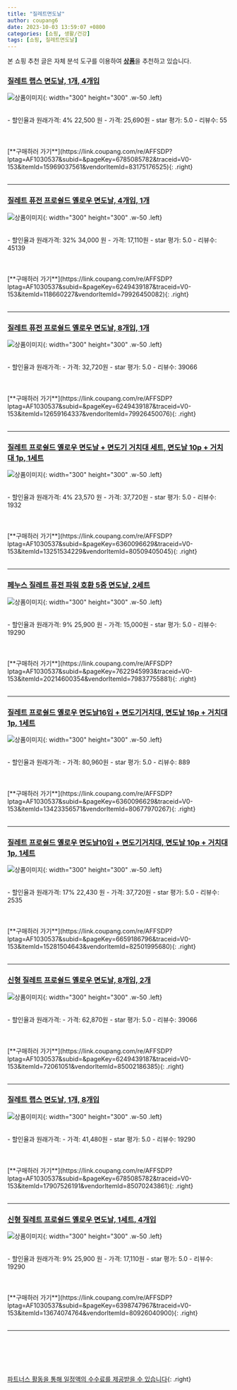 ```yaml
---
title: "질레트면도날"
author: coupang6
date: 2023-10-03 13:59:07 +0800
categories: [쇼핑, 생활/건강]
tags: [쇼핑, 질레트면도날]
---
```


본 쇼핑 추천 글은 자체 분석 도구를 이용하여 [**상품**](https://link.coupang.com/a/bao1ui)을 추천하고 있습니다.

### [질레트 랩스 면도날, 1개, 4개입](https://link.coupang.com/re/AFFSDP?lptag=AF1030537&subid=&pageKey=6785085782&traceid=V0-153&itemId=15969037561&vendorItemId=83175176525)

![상품이미지](https://thumbnail8.coupangcdn.com/thumbnails/remote/230x230ex/image/retail/images/2022/09/19/17/7/47be4697-64ff-4e9e-b8ae-b00fefbe111b.png){: width="300" height="300" .w-50 .left}


<br>
- 할인율과 원래가격: 4%  22,500   원
- 가격: 25,690원
- star 평가: 5.0
- 리뷰수: 55
<br>
<br>
<br>
<br>
[**구매하러 가기**](https://link.coupang.com/re/AFFSDP?lptag=AF1030537&subid=&pageKey=6785085782&traceid=V0-153&itemId=15969037561&vendorItemId=83175176525){: .right}
<br>
<br>

---

### [질레트 퓨전 프로쉴드 옐로우 면도날, 4개입, 1개](https://link.coupang.com/re/AFFSDP?lptag=AF1030537&subid=&pageKey=6249439187&traceid=V0-153&itemId=118660227&vendorItemId=79926450082)

![상품이미지](https://thumbnail6.coupangcdn.com/thumbnails/remote/230x230ex/image/retail/images/2455389368902261-bb7b8a29-453d-488a-9e7d-027adddfa481.jpg){: width="300" height="300" .w-50 .left}


<br>
- 할인율과 원래가격: 32%  34,000   원
- 가격: 17,110원
- star 평가: 5.0
- 리뷰수: 45139
<br>
<br>
<br>
<br>
[**구매하러 가기**](https://link.coupang.com/re/AFFSDP?lptag=AF1030537&subid=&pageKey=6249439187&traceid=V0-153&itemId=118660227&vendorItemId=79926450082){: .right}
<br>
<br>

---

### [질레트 퓨전 프로쉴드 옐로우 면도날, 8개입, 1개](https://link.coupang.com/re/AFFSDP?lptag=AF1030537&subid=&pageKey=6249439187&traceid=V0-153&itemId=12659164337&vendorItemId=79926450076)

![상품이미지](https://thumbnail9.coupangcdn.com/thumbnails/remote/230x230ex/image/rs_quotation_api/htstmlp4/463827206e854a40b418f89b9cbbc278.jpg){: width="300" height="300" .w-50 .left}


<br>
- 할인율과 원래가격: 
- 가격: 32,720원
- star 평가: 5.0
- 리뷰수: 39066
<br>
<br>
<br>
<br>
[**구매하러 가기**](https://link.coupang.com/re/AFFSDP?lptag=AF1030537&subid=&pageKey=6249439187&traceid=V0-153&itemId=12659164337&vendorItemId=79926450076){: .right}
<br>
<br>

---

### [질레트 프로쉴드 옐로우 면도날 + 면도기 거치대 세트, 면도날 10p + 거치대 1p, 1세트](https://link.coupang.com/re/AFFSDP?lptag=AF1030537&subid=&pageKey=6360096629&traceid=V0-153&itemId=13251534229&vendorItemId=80509405045)

![상품이미지](https://thumbnail8.coupangcdn.com/thumbnails/remote/230x230ex/image/retail/images/1152019621970138-ce5abbe2-7dda-416c-9998-c25a0c166658.jpg){: width="300" height="300" .w-50 .left}


<br>
- 할인율과 원래가격: 4%  23,570   원
- 가격: 37,720원
- star 평가: 5.0
- 리뷰수: 1932
<br>
<br>
<br>
<br>
[**구매하러 가기**](https://link.coupang.com/re/AFFSDP?lptag=AF1030537&subid=&pageKey=6360096629&traceid=V0-153&itemId=13251534229&vendorItemId=80509405045){: .right}
<br>
<br>

---

### [페누스 질레트 퓨전 파워 호환 5중 면도날, 2세트](https://link.coupang.com/re/AFFSDP?lptag=AF1030537&subid=&pageKey=7622945993&traceid=V0-153&itemId=20214600354&vendorItemId=79837755881)

![상품이미지](https://thumbnail10.coupangcdn.com/thumbnails/remote/230x230ex/image/vendor_inventory/b598/2dceea4451d02384506f0efabaacd0ffc8e10eba3b6495a8fb44cf7ebf84.jpg){: width="300" height="300" .w-50 .left}


<br>
- 할인율과 원래가격: 9%  25,900   원
- 가격: 15,000원
- star 평가: 5.0
- 리뷰수: 19290
<br>
<br>
<br>
<br>
[**구매하러 가기**](https://link.coupang.com/re/AFFSDP?lptag=AF1030537&subid=&pageKey=7622945993&traceid=V0-153&itemId=20214600354&vendorItemId=79837755881){: .right}
<br>
<br>

---

### [질레트 프로쉴드 옐로우 면도날16입 + 면도기거치대, 면도날 16p + 거치대 1p, 1세트](https://link.coupang.com/re/AFFSDP?lptag=AF1030537&subid=&pageKey=6360096629&traceid=V0-153&itemId=13423356571&vendorItemId=80677970267)

![상품이미지](https://thumbnail9.coupangcdn.com/thumbnails/remote/230x230ex/image/retail/images/541865957019573-d30896f9-7984-40ba-be92-e68a5ee11605.jpg){: width="300" height="300" .w-50 .left}


<br>
- 할인율과 원래가격: 
- 가격: 80,960원
- star 평가: 5.0
- 리뷰수: 889
<br>
<br>
<br>
<br>
[**구매하러 가기**](https://link.coupang.com/re/AFFSDP?lptag=AF1030537&subid=&pageKey=6360096629&traceid=V0-153&itemId=13423356571&vendorItemId=80677970267){: .right}
<br>
<br>

---

### [질레트 프로쉴드 옐로우 면도날10입 + 면도기거치대, 면도날 10p + 거치대 1p, 1세트](https://link.coupang.com/re/AFFSDP?lptag=AF1030537&subid=&pageKey=6659186796&traceid=V0-153&itemId=15281504643&vendorItemId=82501995680)

![상품이미지](https://thumbnail8.coupangcdn.com/thumbnails/remote/230x230ex/image/retail/images/1152019621970138-ce5abbe2-7dda-416c-9998-c25a0c166658.jpg){: width="300" height="300" .w-50 .left}


<br>
- 할인율과 원래가격: 17%  22,430   원
- 가격: 37,720원
- star 평가: 5.0
- 리뷰수: 2535
<br>
<br>
<br>
<br>
[**구매하러 가기**](https://link.coupang.com/re/AFFSDP?lptag=AF1030537&subid=&pageKey=6659186796&traceid=V0-153&itemId=15281504643&vendorItemId=82501995680){: .right}
<br>
<br>

---

### [신형 질레트 프로쉴드 옐로우 면도날, 8개입, 2개](https://link.coupang.com/re/AFFSDP?lptag=AF1030537&subid=&pageKey=6249439187&traceid=V0-153&itemId=72061051&vendorItemId=85002186385)

![상품이미지](https://thumbnail7.coupangcdn.com/thumbnails/remote/230x230ex/image/retail/images/3073806940352788-7b172a52-0d78-45f3-8a89-19e0c537d525.jpg){: width="300" height="300" .w-50 .left}


<br>
- 할인율과 원래가격: 
- 가격: 62,870원
- star 평가: 5.0
- 리뷰수: 39066
<br>
<br>
<br>
<br>
[**구매하러 가기**](https://link.coupang.com/re/AFFSDP?lptag=AF1030537&subid=&pageKey=6249439187&traceid=V0-153&itemId=72061051&vendorItemId=85002186385){: .right}
<br>
<br>

---

### [질레트 랩스 면도날, 1개, 8개입](https://link.coupang.com/re/AFFSDP?lptag=AF1030537&subid=&pageKey=6785085782&traceid=V0-153&itemId=17907526191&vendorItemId=85070243861)

![상품이미지](https://thumbnail7.coupangcdn.com/thumbnails/remote/230x230ex/image/rs_quotation_api/a7gj92yn/e83ab839f7a54858af9f8d1bcdc58985.jpg){: width="300" height="300" .w-50 .left}


<br>
- 할인율과 원래가격: 
- 가격: 41,480원
- star 평가: 5.0
- 리뷰수: 19290
<br>
<br>
<br>
<br>
[**구매하러 가기**](https://link.coupang.com/re/AFFSDP?lptag=AF1030537&subid=&pageKey=6785085782&traceid=V0-153&itemId=17907526191&vendorItemId=85070243861){: .right}
<br>
<br>

---

### [신형 질레트 프로쉴드 옐로우 면도날, 1세트, 4개입](https://link.coupang.com/re/AFFSDP?lptag=AF1030537&subid=&pageKey=6398747967&traceid=V0-153&itemId=13674074764&vendorItemId=80926040900)

![상품이미지](https://thumbnail6.coupangcdn.com/thumbnails/remote/230x230ex/image/retail/images/2455389368902261-bb7b8a29-453d-488a-9e7d-027adddfa481.jpg){: width="300" height="300" .w-50 .left}


<br>
- 할인율과 원래가격: 9%  25,900   원
- 가격: 17,110원
- star 평가: 5.0
- 리뷰수: 19290
<br>
<br>
<br>
<br>
[**구매하러 가기**](https://link.coupang.com/re/AFFSDP?lptag=AF1030537&subid=&pageKey=6398747967&traceid=V0-153&itemId=13674074764&vendorItemId=80926040900){: .right}
<br>
<br>

---
<br><br><br><br><br> [파트너스 활동을 통해 일정액의 수수료를 제공받을 수 있습니다](https://link.coupang.com/a/bao1ui){: .right}